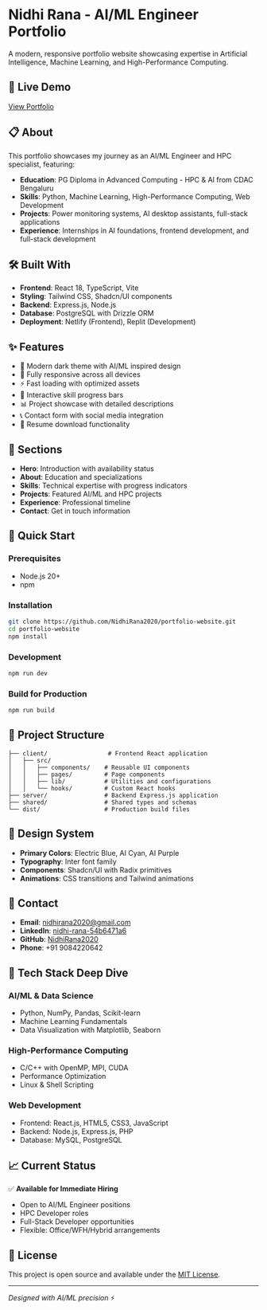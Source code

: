 # Nidhi Rana - AI/ML Engineer Portfolio

A modern, responsive portfolio website showcasing expertise in Artificial Intelligence, Machine Learning, and High-Performance Computing.

## 🚀 Live Demo
[View Portfolio](https://app.netlify.com/projects/regal-taiyaki-5bb9d3/overview)

## 📋 About
This portfolio showcases my journey as an AI/ML Engineer and HPC specialist, featuring:
- **Education**: PG Diploma in Advanced Computing - HPC & AI from CDAC Bengaluru
- **Skills**: Python, Machine Learning, High-Performance Computing, Web Development
- **Projects**: Power monitoring systems, AI desktop assistants, full-stack applications
- **Experience**: Internships in AI foundations, frontend development, and full-stack development

## 🛠️ Built With
- **Frontend**: React 18, TypeScript, Vite
- **Styling**: Tailwind CSS, Shadcn/UI components
- **Backend**: Express.js, Node.js
- **Database**: PostgreSQL with Drizzle ORM
- **Deployment**: Netlify (Frontend), Replit (Development)

## ✨ Features
- 🎨 Modern dark theme with AI/ML inspired design
- 📱 Fully responsive across all devices
- ⚡ Fast loading with optimized assets
- 🎯 Interactive skill progress bars
- 📊 Project showcase with detailed descriptions
- 📞 Contact form with social media integration
- 📄 Resume download functionality

## 🎯 Sections
- **Hero**: Introduction with availability status
- **About**: Education and specializations
- **Skills**: Technical expertise with progress indicators
- **Projects**: Featured AI/ML and HPC projects
- **Experience**: Professional timeline
- **Contact**: Get in touch information

## 🚀 Quick Start

### Prerequisites
- Node.js 20+
- npm

### Installation
```bash
git clone https://github.com/NidhiRana2020/portfolio-website.git
cd portfolio-website
npm install
```

### Development
```bash
npm run dev
```

### Build for Production
```bash
npm run build
```

## 📁 Project Structure
```
├── client/                 # Frontend React application
│   ├── src/
│   │   ├── components/    # Reusable UI components
│   │   ├── pages/         # Page components
│   │   ├── lib/           # Utilities and configurations
│   │   └── hooks/         # Custom React hooks
├── server/                # Backend Express.js application
├── shared/                # Shared types and schemas
└── dist/                  # Production build files
```

## 🎨 Design System
- **Primary Colors**: Electric Blue, AI Cyan, AI Purple
- **Typography**: Inter font family
- **Components**: Shadcn/UI with Radix primitives
- **Animations**: CSS transitions and Tailwind animations

## 📧 Contact
- **Email**: nidhirana2020@gmail.com
- **LinkedIn**: [nidhi-rana-54b6471a6](https://linkedin.com/in/nidhi-rana-54b6471a6)
- **GitHub**: [NidhiRana2020](https://github.com/NidhiRana2020)
- **Phone**: +91 9084220642

## 🔧 Tech Stack Deep Dive
### AI/ML & Data Science
- Python, NumPy, Pandas, Scikit-learn
- Machine Learning Fundamentals
- Data Visualization with Matplotlib, Seaborn

### High-Performance Computing
- C/C++ with OpenMP, MPI, CUDA
- Performance Optimization
- Linux & Shell Scripting

### Web Development
- Frontend: React.js, HTML5, CSS3, JavaScript
- Backend: Node.js, Express.js, PHP
- Database: MySQL, PostgreSQL

## 📈 Current Status
✅ **Available for Immediate Hiring**
- Open to AI/ML Engineer positions
- HPC Developer roles
- Full-Stack Developer opportunities
- Flexible: Office/WFH/Hybrid arrangements

## 📜 License
This project is open source and available under the [MIT License](LICENSE).

---
*Designed with AI/ML precision* ⚡

